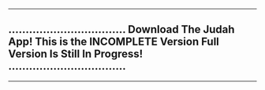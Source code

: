 ----------------------------------
..................................
Download The Judah App!
This is the INCOMPLETE Version
Full Version Is Still In Progress!
..................................
----------------------------------
----------------------------------
